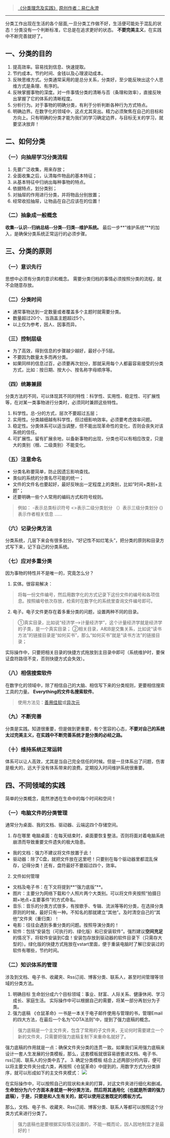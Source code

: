 
> [《分类理念及实践》](http://blog.hiddenwangcc.com/archives/737)
> [原创作者：易仁永澄](http://blog.hiddenwangcc.com/)

***
分类工作出现在生活的各个层面,一旦分类工作做不好，生活便可能处于混乱的状态！分类没有一个判断标准，它总是在追求更好的状态。
**不要完美主义**，在实践中不断完善就好了。
## 一、分类的目的
1. 提高效率。容易找到信息、快速提取。
2. 节约成本。节约时间、金钱以及心理波动成本。
3. 反映思维方式。分类通常采用的是总分关系，分类好，至少能反映出这个人思维方式是条理、有序的。
4. 反映掌握事物的深度。对一件事情分类的清晰与否（条理和效率），直接反映出掌握了它的体系的清晰程度。
5. 分析行为。对于事物的明确分类，有利于分析判断各种行为方式特点。
6. 明确边界。在数字化的领域中，这点尤其突出。精力必须聚焦在自己的目标和方向上。只有明确的分类才能为我们的学习确定边界，与目标无关的学习，就要坚决放弃！
## 二、如何分类
### （一）向抽屉学习分类流程
1. 先要广泛收集，用来存放；
2. 全面收集之后，认清每件物品的基本特征；
3. 从基本特征中归纳出每种事物的特点。
4. 依据特点，划分类别；
5. 对抽屉的作用进行分类，并将物品分别放置；
6. 经常收拾抽屉，让物品在自己应该在的位置！
### （二）抽象成一般概念
**收集--认识--归纳总结--分类--归类--维护系统。**
最后一步**“维护系统”**的加入，是确保分类系统正常运行的必须步骤。
## 三、分类的原则
### （一）意识先行
思想中必须有分类的意识和概念。
需要分类归档的事情必须按照分类的流程，就不会随意存放。
### （二）分类时间
- 通常事物达到一定数量或者覆盖多个主题时就需要分类。
- 数量超过20个、当涵盖主题超过5个。
- 以上仅为参考，因人、因事而异。
### （三）控制层级
- 为了高效，得到信息的步骤越少越好，最好小于5层。
- 不要因为数量太多而再分类。
- 如果同样的信息过百，必须要再次划分，那就采用每个人都最容易接受的分类方式，比如：按日期、按大小、按名称字母顺序等。
### （四）统筹兼顾
分类方法的不同，可以体现其不同的特性：科学性、实用性、稳定性、可扩展性等，在对某一类事物进行分类时，必须同时兼顾这些特性。
1. 科学性。总-分的方式，层次不要超过五层；
2. 实用性。分类越细越有科学性，但过细影响效率。必须要考虑效率问题。
3. 稳定性。分类体系可以适当调整，但不能出现革命性的变化，否则会丧失对该系统的信任。
4. 可扩展性。留有扩展余地，以备新事物的出现，分类也可以有相应改变，只是大的类别（根、二级类别）不能变化。
### （五）注意命名
- 分类名称要简单，防止因遗忘影响查找。
- 类似的系统的分类名尽可能的统一；
- 文件的文件名也要起好，最好反映出一定程度上的类别，比如“时间+类别+主题”；
- 还要明确一些个人常用的编码方式和符号规则。
 > 例如：
-表示总类标识符号
<>表示二级分类划分
（）表示三级分类划分
{}表示作者相关信息
……

### （六）记录分类方法
分类系统，几层下来会有很多划分。“好记性不如烂笔头”，把分类的原则和目录方式写下来，记下自己的分类系统。
### （七）应对多重分类
因为事物的特性并不是唯一的，究竟怎么分？
1. 实体。很容易解决：
> 将每一份文件编号，然后用数字化的方式记录下这份文件的编号和各项信息。按照编号依次存放，检索时在数字化的系统里查询文件编号即可。

2. 电子。电子文件更存在着多重分类的问题，设置两种不同的目录。
 > ①真实目录，比如说“经济学-->计量经济学”，这个计量经济学就是经济学的子类，是一个真实目录；
②相关目录，A和B是交集关系，比如说“读书方法”的链接目录是“如何买书”，那么“如何买书”就是“读书方法”的链接目录；

实际操作中，只要把相关目录的快捷方式拖放到主目录中即可（系统维护时，要保证盘符路径不变，否则快捷方式会失效）。
### （八）相信搜索软件
在数字化的领域中，除了相信自己的大脑、相信写下来的分类规则，更要相信搜索工具的力量。
**Everything的文件名搜索软件**。
> 使用方法见：[善用佳软](http://xbeta.info/everything-search-tool.htm)或[异次元](http://www.iplaysoft.com/everything.html)

### （九）不断完善
分类是实践。知道很重要，但是做到更重要，有个宽容的心态，**不要对自己的系统太过完美主义，在实践中不断完善系统才是分类的必经之路。**
### （十）维持系统正常运转
体系可以让人高效，尤其是当自己完全信任的时候。但是一旦体系出了问题，伤害是极大的，远大于没有体系带来的浪费。定期投入时间维护系统很重要。
## 四、不同领域的实践
简单的分类概念，竟然渗透在生命中的每个时间和空间！
### （一）电脑文件的分类管理
通常分为桌面、我的文档、驱动器、云端这四个存储空间。
 1. 存在哪里
电脑桌面：在每天结束时，桌面要恢复整洁。否则将面对着电脑系统崩溃而导致重要文件遗失的极大隐患。
- 我的文档：强力不建议将文件放置于此！
- 驱动器：除了C盘，就把文件放在这里吧！只要别在每个驱动器里都混乱保存，记得分类！还有，盘符最好不要超过四个，效率。
 2. 文件如何管理
- 文档及电子书：在下文将提到**“强力底版”**。
- 图片：主要分为网络下载和个人照片两个大类别。可以将文件夹按照“拍摄日期+地点+主要事件”的方式命名。
- 音乐：音乐的分类方式很多，有按歌手、专辑、流派等等的分类，在选择分类原则的时候，最好只有一种。不知名的那就建立“其他”。及时清空自己的“其他”文件夹（重归类）！
- 电影：往往会遇到多重分类的问题。按照导演分类的！
- 软件：包括“安装包（可执行的、绿化版）和已安装软件”。强烈建议**空间充足**的情况下，将软件安装到C盘！安装包存放到驱动器的软件目录下（只需存大型的）。绿化版的快捷方式拖放在vstart里面，便于重装电脑时了解已安装过的软件有哪些，节约时间。
### （二）知识体系的管理
涉及到文档、电子书、收藏夹、Rss订阅、博客分类、联系人，甚至时间管理等领域的分类方法。
1. 明确目标
 生命划分成六个目标领域：事业、财富、人际关系、健康休闲、学习成长、家庭生活。
实际操作中可以根据自己的需要，将某一部分再划分为子类。
 2. 强力底稿
 《仓鼠革命》一书是一本关于电子邮件使用与管理的书，管理Email的四大方法，在最后一个名为“COTA法则”中，提到了强力底稿的概念。
 > 强力底稿是一个主文件夹，包含了常用的子文件夹，无论何时需要建立一个新的文件夹，只需要把强力底稿复制下来重命名就好了。

 强力底稿的作用就是一点：确保文件夹分类的连贯一致。如果我们采用强力底稿来设计一套人生发展的分类模板，那么，这套模板就很容易嵌套进文档、电子书、rss订阅、联系人的分类中去了。
 3. 确定分类模板
 结合上述两部分的内容，便可以将主要文件夹分成六类，再按照《仓鼠革命》中提到的，用数字方式为分类排序，就可以形成如下的主文件夹模式：
![](http://s1.hiddenwangcc.com/201208/751/26384_o.png)

 在实际操作中，可以按照自己的现状和未来的打算，对这文件夹进行细化和删减。
**生命划分为六个方面本身就是一种分类方法，然后将其通用化（也就是所谓的强力底稿），于是，只要是和人生有关的，就可以使用这套既定的模板方式。**


那么，文档、电子书、收藏夹、Rss订阅、博客分类、联系人等都可以按照这个分类方式来进行分类了。
> 强力底稿也是要根据实际情况设置的，不能一概而论，因人因地制宜才是最好的！